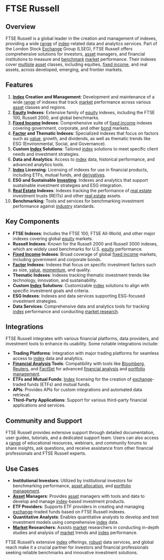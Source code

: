 # FTSE Russell

## Overview
FTSE Russell is a global leader in the creation and management of indexes, providing a wide [range](../r/range.md) of [index](../i/index_instrument.md)-related data and analytics services. Part of the London Stock [Exchange](../e/exchange.md) Group (LSEG), FTSE Russell offers comprehensive solutions for investors, [asset](../a/asset.md) managers, and financial institutions to measure and [benchmark](../b/benchmark.md) [market](../m/market.md) performance. Their indexes cover [multiple](../m/multiple.md) [asset](../a/asset.md) classes, including equities, [fixed income](../f/fixed_income.md), and real assets, across developed, emerging, and frontier markets.

## Features
1. **[Index](../i/index_instrument.md) Creation and Management**: Development and maintenance of a wide [range](../r/range.md) of indexes that track [market](../m/market.md) performance across various [asset](../a/asset.md) classes and regions.
2. **[Equity](../e/equity.md) Indexes**: Extensive family of [equity](../e/equity.md) indexes, including the FTSE 100, Russell 2000, and global benchmarks.
3. **[Fixed Income](../f/fixed_income.md) Indexes**: Comprehensive suite of [fixed income](../f/fixed_income.md) indexes covering government, corporate, and other [bond](../b/bond.md) markets.
4. **[Factor](../f/factor.md) and Thematic Indexes**: Specialized indexes that focus on factors such as [value](../v/value.md), growth, and dividends, as well as thematic trends like ESG (Environmental, Social, and Governance).
5. **Custom [Index](../i/index_instrument.md) Solutions**: Tailored [index](../i/index_instrument.md) solutions to meet specific client needs and investment strategies.
6. **Data and Analytics**: Access to [index](../i/index_instrument.md) data, historical performance, and advanced analytics tools.
7. **[Index](../i/index_instrument.md) Licensing**: Licensing of indexes for use in financial products, including ETFs, mutual funds, and [derivatives](../d/derivatives.md).
8. **ESG and Sustainable [Investing](../i/investing.md)**: Indexes and analytics that support sustainable investment strategies and ESG integration.
9. **[Real Estate](../r/real_estate.md) Indexes**: Indexes tracking the performance of [real estate](../r/real_estate.md) investment trusts (REITs) and other [real estate](../r/real_estate.md) assets.
10. **Benchmarking**: Tools and services for benchmarking investment performance against [industry](../i/industry.md) standards.

## Key Components
- **FTSE Indexes**: Includes the FTSE 100, FTSE All-World, and other major indexes covering global [equity](../e/equity.md) markets.
- **Russell Indexes**: Known for the Russell 2000 and Russell 3000 indexes, which are widely used benchmarks for U.S. [equity](../e/equity.md) performance.
- **[Fixed Income](../f/fixed_income.md) Indexes**: Broad coverage of global [fixed income](../f/fixed_income.md) markets, including government and corporate bonds.
- **[Factor](../f/factor.md) Indexes**: Indexes that focus on specific investment factors such as size, [value](../v/value.md), [momentum](../m/momentum.md), and quality.
- **Thematic Indexes**: Indexes tracking thematic investment trends like technology, innovation, and sustainability.
- **Custom [Index](../i/index_instrument.md) Solutions**: Customizable [index](../i/index_instrument.md) solutions to align with specific investment goals and criteria.
- **ESG Indexes**: Indexes and data services supporting ESG-focused investment strategies.
- **Data Services**: Comprehensive data and analytics tools for tracking [index](../i/index_instrument.md) performance and conducting [market research](../m/market_research.md).

## Integrations
FTSE Russell integrates with various financial platforms, data providers, and investment tools to enhance its usability. Some notable integrations include:

- **Trading Platforms**: Integration with major trading platforms for seamless access to [index](../i/index_instrument.md) data and analytics.
- **[Financial Analysis](../f/financial_analysis.md) Tools**: Compatibility with tools like [Bloomberg](../b/bloomberg.md), [Reuters](../r/reuters.md), and [FactSet](../f/factset.md) for advanced [financial analysis](../f/financial_analysis.md) and [portfolio management](../p/portfolio_management.md).
- **ETFs and Mutual Funds**: [Index](../i/index_instrument.md) licensing for the creation of [exchange](../e/exchange.md)-traded funds (ETFs) and mutual funds.
- **APIs**: Provides APIs for custom integrations and automated data retrieval.
- **Third-Party Applications**: Support for various third-party financial applications and services.

## Community and Support
FTSE Russell provides extensive support through detailed documentation, user guides, tutorials, and a dedicated support team. Users can also access a [range](../r/range.md) of educational resources, webinars, and community forums to share insights, ask questions, and receive assistance from other financial professionals and FTSE Russell experts.

## Use Cases
- **Institutional Investors**: Utilized by institutional investors for benchmarking performance, [asset allocation](../a/asset_allocation.md), and [portfolio management](../p/portfolio_management.md).
- **[Asset](../a/asset.md) Managers**: Provides [asset](../a/asset.md) managers with tools and data to develop and manage [index](../i/index_instrument.md)-based investment products.
- **ETF Providers**: Supports ETF providers in creating and managing [exchange](../e/exchange.md)-traded funds based on FTSE Russell indexes.
- **Quantitative Analysts**: Enables quantitative analysts to develop and test investment models using comprehensive [index](../i/index_instrument.md) data.
- **[Market](../m/market.md) Researchers**: Assists [market](../m/market.md) researchers in conducting in-depth studies and analysis of [market](../m/market.md) trends and [index](../i/index_instrument.md) performance.

FTSE Russell’s extensive [index](../i/index_instrument.md) offerings, [robust](../r/robust.md) data services, and global reach make it a crucial partner for investors and financial professionals seeking reliable benchmarks and innovative investment solutions.
